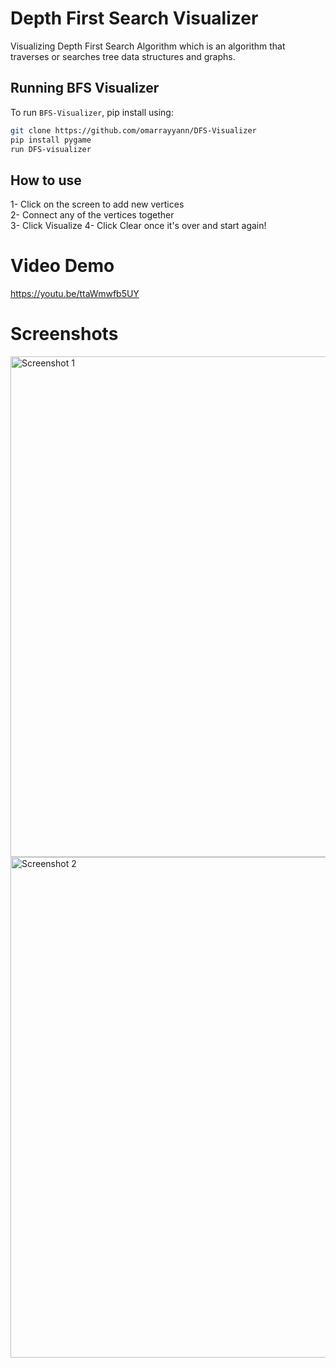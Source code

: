 # Depth First Search Visualizer


Visualizing Depth First Search Algorithm which is an algorithm that traverses or searches tree data structures and graphs.

## Running BFS Visualizer

To run `BFS-Visualizer`, pip install using:

```bash
git clone https://github.com/omarrayyann/DFS-Visualizer
pip install pygame
run DFS-visualizer
```

## How to use

1- Click on the screen to add new vertices \
2- Connect any of the vertices together \
3- Click Visualize
4- Click Clear once it's over and start again!

# Video Demo
https://youtu.be/ttaWmwfb5UY

# Screenshots
<img width="801" alt="Screenshot 1" src="https://user-images.githubusercontent.com/77675540/161626182-23042239-2578-423d-a96d-6a49a7ce58f7.png">
<img width="801" alt="Screenshot 2" src="https://user-images.githubusercontent.com/77675540/161626344-3b2f376e-6a59-4005-8aff-d4406e983326.png">

